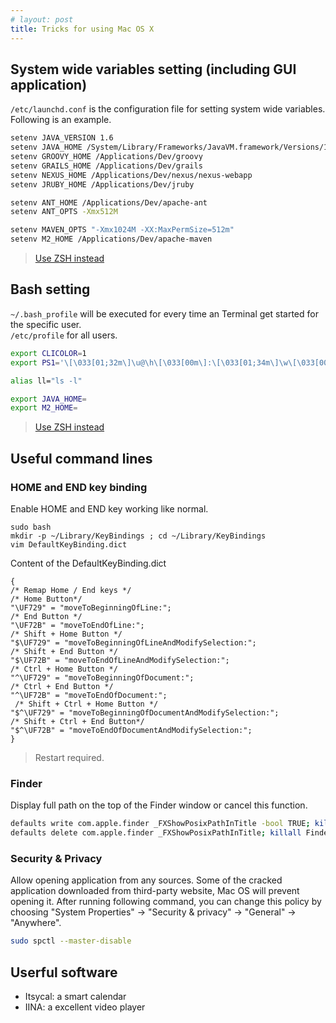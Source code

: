 ```yaml
---
# layout: post
title: Tricks for using Mac OS X
---
```


## System wide variables setting (including GUI application)
`/etc/launchd.conf` is the configuration file for setting system wide variables. Following is an example.

~~~bash
setenv JAVA_VERSION 1.6
setenv JAVA_HOME /System/Library/Frameworks/JavaVM.framework/Versions/1.6/Home
setenv GROOVY_HOME /Applications/Dev/groovy
setenv GRAILS_HOME /Applications/Dev/grails
setenv NEXUS_HOME /Applications/Dev/nexus/nexus-webapp
setenv JRUBY_HOME /Applications/Dev/jruby

setenv ANT_HOME /Applications/Dev/apache-ant
setenv ANT_OPTS -Xmx512M

setenv MAVEN_OPTS "-Xmx1024M -XX:MaxPermSize=512m"
setenv M2_HOME /Applications/Dev/apache-maven
~~~

> [Use ZSH instead](//2020/01/12/tricks-for-using-zsh.html)

## Bash setting
`~/.bash_profile` will be executed for every time an Terminal get started for the specific user.  
`/etc/profile` for all users.

~~~bash
export CLICOLOR=1
export PS1='\[\033[01;32m\]\u@\h\[\033[00m\]:\[\033[01;34m\]\w\[\033[00m\]\$ '

alias ll="ls -l"

export JAVA_HOME=
export M2_HOME=
~~~

> [Use ZSH instead](//2020/01/12/tricks-for-using-zsh.html)

## Useful command lines

### HOME and END key binding
Enable HOME and END key working like normal.
```
sudo bash 
mkdir -p ~/Library/KeyBindings ; cd ~/Library/KeyBindings
vim DefaultKeyBinding.dict
```

Content of the DefaultKeyBinding.dict
```
{
/* Remap Home / End keys */
/* Home Button*/
"\UF729" = "moveToBeginningOfLine:"; 
/* End Button */
"\UF72B" = "moveToEndOfLine:"; 
/* Shift + Home Button */
"$\UF729" = "moveToBeginningOfLineAndModifySelection:"; 
/* Shift + End Button */
"$\UF72B" = "moveToEndOfLineAndModifySelection:"; 
/* Ctrl + Home Button */
"^\UF729" = "moveToBeginningOfDocument:"; 
/* Ctrl + End Button */
"^\UF72B" = "moveToEndOfDocument:"; 
 /* Shift + Ctrl + Home Button */
"$^\UF729" = "moveToBeginningOfDocumentAndModifySelection:";
/* Shift + Ctrl + End Button*/
"$^\UF72B" = "moveToEndOfDocumentAndModifySelection:"; 
}
```
> Restart required.

### Finder
Display full path on the top of the Finder window or cancel this function.

~~~bash
defaults write com.apple.finder _FXShowPosixPathInTitle -bool TRUE; killall Finder # enable
defaults delete com.apple.finder _FXShowPosixPathInTitle; killall Finder # disable
~~~

### Security & Privacy
Allow opening application from any sources. Some of the cracked application downloaded from third-party website, Mac OS will prevent opening it. After running following command, you can change this policy by choosing "System Properties" -> "Security & privacy" -> "General" -> "Anywhere".

~~~bash
sudo spctl --master-disable
~~~

## Userful software
- Itsycal: a smart calendar
- IINA: a excellent video player

